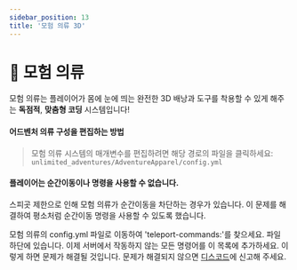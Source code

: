 ```yaml
---
sidebar_position: 13
title: '모험 의류 3D'
---
```




# 👑 **모험 의류**

모험 의류는 플레이어가 몸에 눈에 띄는 완전한 3D 배낭과 도구를 착용할 수 있게 해주는 **독점적**, **맞춤형 코딩** 시스템입니다!

#### 어드벤처 의류 구성을 편집하는 방법
> 모험 의류 시스템의 매개변수를 편집하려면 해당 경로의 파일을 클릭하세요:
```unlimited_adventures/AdventureApparel/config.yml```

#### 플레이어는 순간이동이나 명령을 사용할 수 없습니다.
스피곳 제한으로 인해 모험 의류가 순간이동을 차단하는 경우가 있습니다.
이 문제를 해결하여 평소처럼 순간이동 명령을 사용할 수 있도록 했습니다.

모험 의류의 config.yml 파일로 이동하여 'teleport-commands:'를 찾으세요. 파일 하단에 있습니다.
이제 서버에서 작동하지 않는 모든 명령어를 이 목록에 추가하세요.
이렇게 하면 문제가 해결될 것입니다. 문제가 해결되지 않으면 [디스코드](https://discord.gg/wdBFC7Hc6X)에 신고해 주세요.
